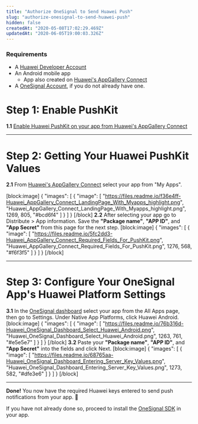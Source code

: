 ```yaml
---
title: "Authorize OneSignal to Send Huawei Push"
slug: "authorize-onesignal-to-send-huawei-push"
hidden: false
createdAt: "2020-05-08T17:02:29.469Z"
updatedAt: "2020-06-05T19:00:03.326Z"
---
```

### Requirements

- A [Huawei Developer Account](https://developer.huawei.com/consumer/en/console)
- An Android mobile app
   - App also created on [Huawei's AppGallery Connect](https://developer.huawei.com/consumer/en/doc/distribution/app/agc-create_app)
- A [OneSignal Account](https://onesignal.com/), if you do not already have one.

# Step 1: Enable PushKit
**1.1** [Enable Huawei PushKit on your app from Huawei's AppGallery Connect]( https://developer.huawei.com/consumer/en/doc/distribution/app/agc-enable_service#h1-1574823053380)

---

# Step 2: Getting Your Huawei PushKit Values
**2.1** From  [Huawei's AppGallery Connect](https://developer.huawei.com/consumer/cn/service/josp/agc/index.html) select your app from "My Apps".

[block:image]
{
  "images": [
    {
      "image": [
        "https://files.readme.io/f36e4ff-Huawei_AppGallery_Connect_LandingPage_With_Myapps_highlight.png",
        "Huawei_AppGallery_Connect_LandingPage_With_Myapps_highlight.png",
        1269,
        805,
        "#bcd6f4"
      ]
    }
  ]
}
[/block]
**2.2** After selecting your app go to Distribute > App information.
Save the **"Package name"**, **"APP ID"**, and **"App Secret"** from this page for the next step.
[block:image]
{
  "images": [
    {
      "image": [
        "https://files.readme.io/5fc2dd3-Huawei_AppGallery_Connect_Required_Fields_For_PushKit.png",
        "Huawei_AppGallery_Connect_Required_Fields_For_PushKit.png",
        1276,
        568,
        "#f6f3f5"
      ]
    }
  ]
}
[/block]

---

# Step 3: Configure Your OneSignal App's Huawei Platform Settings
**3.1** In the [OneSignal dashboard](https://app.onesignal.com/) select your app from the All Apps page, then go to Settings. Under Native App Platforms, click Huawei Android.
[block:image]
{
  "images": [
    {
      "image": [
        "https://files.readme.io/76b316d-Huawei_OneSignal_Dashboard_Select_Huawei_Android.png",
        "Huawei_OneSignal_Dashboard_Select_Huawei_Android.png",
        1263,
        761,
        "#e5e5e7"
      ]
    }
  ]
}
[/block]
**3.2** Paste your  **"Package name"**, **"APP ID"**, and **"App Secret"** into the fields and click Next.
[block:image]
{
  "images": [
    {
      "image": [
        "https://files.readme.io/68765aa-Huawei_OneSignal_Dashboard_Entering_Server_Key_Values.png",
        "Huawei_OneSignal_Dashboard_Entering_Server_Key_Values.png",
        1273,
        582,
        "#dfe3e6"
      ]
    }
  ]
}
[/block]

---

**Done!** You now have the required Huawei keys entered to send push notifications from your app. 🥳

If you have not already done so, proceed to install the [OneSignal SDK](doc:mobile-sdk-setup) in your app.